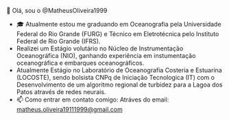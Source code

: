 👋 Olá, sou o @MatheusOliveira1999
- 🎓 Atualmente estou me graduando em Oceanografia pela Universidade Federal do Rio Grande (FURG) e Técnico em Eletrotécnica pelo Instituto Federal de Rio Grande (IFRS).
-  Realizei um Estágio volutário no Núcleo de Instrumentação Oceanográfica (NIO), ganhando experiência em instumentação oceanográfica e embarques oceanográficos.
-  Atualmente Estágio no Laboratório de Oceanografia Costeria e Estuarina (LOCOSTE), sendo bolsista CNPq de Iniciação Tecnologica (IT) com o Desenvolvimento de um algoritmo regional de
turbidez para a Lagoa dos Patos através de redes neurais. 
- 📫 Como entrar em contato comigo: Atráves do email: matheus.oliveira19111999@gmail.com

